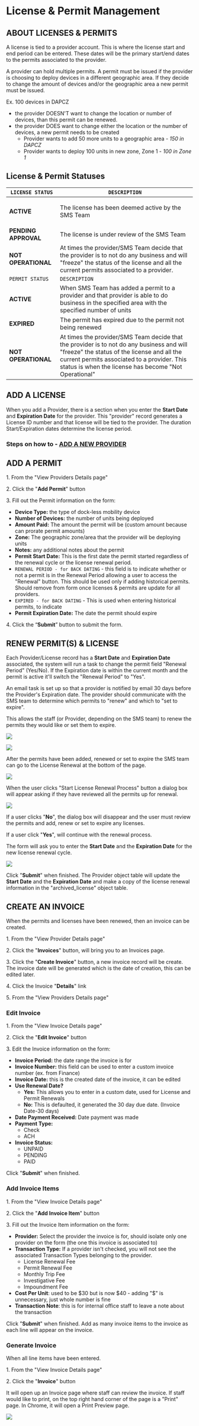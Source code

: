 # License & Permit Management

## ABOUT LICENSES & PERMITS

A license is tied to a provider account. This is where the license start and end period can be entered. These dates will be the primary start/end dates to the permits associated to the provider.

A provider can hold multiple permits. A permit must be issued if the provider is choosing to deploy devices in a different geographic area. If they decide to change the amount of devices and/or the geographic area a new permit must be issued.

Ex. 100 devices in DAPCZ

* the provider DOESN'T want to change the location or number of devices, than this permit can be renewed.
* the provider DOES want to change either the location or the number of devices, a new permit needs to be created
  * Provider wants to add 50 more units to a geographic area - _150 in DAPCZ_
  * Provider wants to deploy 100 units in new zone, Zone 1 - _100 in Zone 1_

## **License & Permit Statuses**

| `LICENSE STATUS`     | `DESCRIPTION`                                                                                                                                                                                                                                    |
| -------------------- | ------------------------------------------------------------------------------------------------------------------------------------------------------------------------------------------------------------------------------------------------ |
| **ACTIVE**           | <p>The license has been deemed active by the SMS Team<br></p>                                                                                                                                                                                    |
| **PENDING APPROVAL** | The license is under review of the SMS Team                                                                                                                                                                                                      |
| **NOT OPERATIONAL**  | At times the provider/SMS Team decide that the provider is to not do any business and will "freeze" the status of the license and all the current permits associated to a provider.                                                              |
| `PERMIT STATUS`      | `DESCRIPTION`                                                                                                                                                                                                                                    |
| **ACTIVE**           | When SMS Team has added a permit to a provider and that provider is able to do business in the specified area with the specified number of units                                                                                                 |
| **EXPIRED**          | The permit has expired due to the permit not being renewed                                                                                                                                                                                       |
| **NOT OPERATIONAL**  | At times the provider/SMS Team decide that the provider is to not do any business and will "freeze" the status of the license and all the current permits associated to a provider. This status is when the license has become "Not Operational" |

## ADD A LICENSE

When you add a Provider, there is a section when you enter the **Start Date** and **Expiration Date** for the provider. This "provider" record generates a License ID number and that license will be tied to the provider. The duration Start/Expiration dates determine the license period.&#x20;

### Steps on how to - [ADD A NEW PROVIDER](https://atd-dts.gitbook.io/atd-knack-operations/shared-mobility-operations/application-overview#add-a-new-provider)

## ADD A PERMIT

1\. From the "View Providers Details page"

2\. Click the "**Add Permit**" button

3\. Fill out the Permit information on the form:

* **Device Type:** the type of dock-less mobility device
* **Number of Devices:** the number of units being deployed&#x20;
* **Amount Paid:** The amount the permit will be (custom amount because can prorate permit amounts)
* **Zone:** The geographic zone/area that the provider will be deploying units
* **Notes:** any additional notes about the permit
* **Permit Start Date:** This is the first date the permit started regardless of the renewal cycle or the license renewal period.
* `RENEWAL PERIOD - for BACK DATING` - this field is to indicate whether or not a permit is in the Renewal Period allowing a user to access the "Renewal" button. This should be used only if adding historical permits. Should remove from form once licenses & permits are update for all providers.
* `EXPIRED - for BACK DATING` - This is used when entering historical permits, to indicate
* **Permit Expiration Date:** The date the permit should expire

4\. Click the “**Submit**” button to submit the form.

## RENEW PERMIT(S) & LICENSE

Each Provider/License record has a **Start Date** and **Expiration Date** associated, the system will run a task to change the permit field "Renewal Period" (Yes/No). If the Expiration date is within the current month and the permit is active it'll switch the "Renewal Period" to "Yes".&#x20;

An email task is set up so that a provider is notified by email 30 days before the Provider's Expiration date. The provider should communicate with the SMS team to determine which permits to "renew" and which to "set to expire".&#x20;

This allows the staff (or Provider, depending on the SMS team) to renew the permits they would like or set them to expire.&#x20;

![](<../../.gitbook/assets/image (309).png>)

![](<../../.gitbook/assets/image (312).png>)

After the permits have been added, renewed or set to expire the SMS team can go to the License Renewal at the bottom of the page.&#x20;

![](<../../.gitbook/assets/image (307).png>)

When the user clicks "Start License Renewal Process" button a dialog box will appear asking if they have reviewed all the permits up for renewal.  &#x20;

![](<../../.gitbook/assets/image (308).png>)

If a user clicks "**No**", the dialog box will disappear and the user must review the permits and add, renew or set to expire any licenses.&#x20;

If a user click "**Yes**", will continue with the renewal process.

The form will ask you to enter the **Start Date** and the **Expiration Date** for the new license renewal cycle.

![](<../../.gitbook/assets/image (311).png>)

Click "**Submit**" when finished. The Provider object table will update the **Start Date** and the **Expiration Date** and make a copy of the license renewal information in the "archived\_license" object table.&#x20;

## CREATE AN INVOICE

When the permits and licenses have been renewed, then an invoice can be created.&#x20;

1\. From the "View Provider Details page"

2\. Click the "**Invoices**" button, will bring you to an Invoices page.

3\. Click the "**Create Invoice**" button, a new invoice record will be create. The invoice date will be generated which is the date of creation, this can be edited later.

4\. Click the Invoice "**Details**" link

5\. From the "View Providers Details page"

### Edit Invoice

1\. From the "View Invoice Details page"

2\. Click the "**Edit Invoice**" button

3\. Edit the Invoice information on the form:

* **Invoice Period:** the date range the invoice is for
* **Invoice Number:** this field can be used to enter a custom invoice number (ex. from Finance)
* **Invoice Date:** this is the created date of the invoice, it can be edited
* **Use Renewal Date?**&#x20;
  * **Yes:** This allows you to enter in a custom date, used for License and Permit Renewals
  * **No:** This is defaulted, it generated the 30 day due date. (Invoice Date-30 days)
* **Date Payment Received:** Date payment was made
* **Payment Type:**&#x20;
  * Check
  * ACH
* **Invoice Status:**&#x20;
  * UNPAID
  * PENDING
  * PAID

Click "**Submit**" when finished.

### Add Invoice Items

1\. From the "View Invoice Details page"

2\. Click the "**Add Invoice Item**" button

3\. Fill out the Invoice Item information on the form:

* **Provider:** Select the provider the invoice is for, should isolate only one provider on the form (the one this invoice is associated to)
* **Transaction Type:** If a provider isn't checked, you will not see the associated Transaction Types belonging to the provider.
  * License Renewal Fee
  * Permit Renewal Fee
  * Monthly Trip Fee
  * Investigative Fee
  * Impoundment Fee
* **Cost Per Unit**: used to be $30 but is now $40 - adding "$" is unnecessary, just whole number is fine
* **Transaction Note**: this is for internal office staff to leave a note about the transaction

Click "**Submit**" when finished. Add as many invoice items to the invoice as each line will appear on the invoice.&#x20;

### Generate Invoice

When all line items have been entered.&#x20;

1\. From the "View Invoice Details page"

2\. Click the "**Invoice**" button

It will open up an Invoice page where staff can review the invoice. If staff would like to print, on the top right hand corner of the page is a "Print" page. In Chrome, it will open a Print Preview page.&#x20;

![](<../../.gitbook/assets/image (310).png>)

